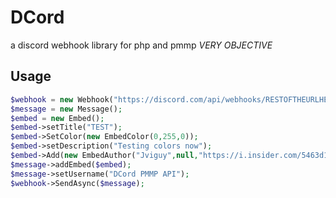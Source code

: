 # DCord
a discord webhook library for php and pmmp *VERY OBJECTIVE*
## Usage
```php
$webhook = new Webhook("https://discord.com/api/webhooks/RESTOFTHEURLHERE");
$message = new Message();
$embed = new Embed();
$embed->setTitle("TEST");
$embed->SetColor(new EmbedColor(0,255,0));
$embed->setDescription("Testing colors now");
$embed->Add(new EmbedAuthor("Jviguy",null,"https://i.insider.com/5463d18b6da811b76fd2229e?width=1200&format=jpeg"));
$message->addEmbed($embed);
$message->setUsername("DCord PMMP API");
$webhook->SendAsync($message);
```
